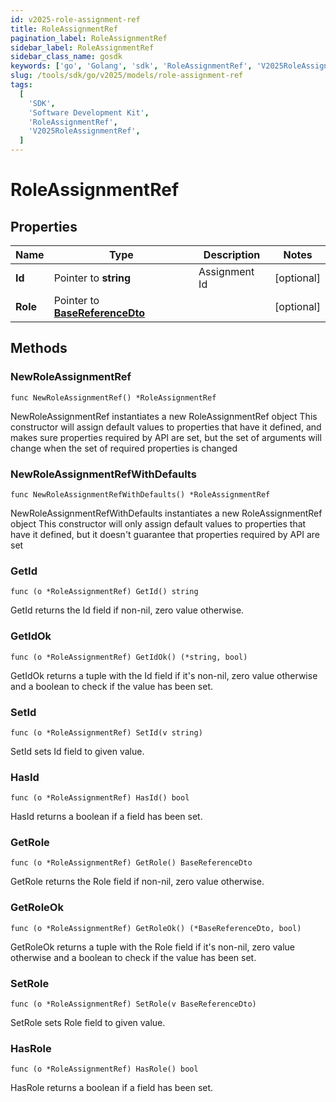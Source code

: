 ```yaml
---
id: v2025-role-assignment-ref
title: RoleAssignmentRef
pagination_label: RoleAssignmentRef
sidebar_label: RoleAssignmentRef
sidebar_class_name: gosdk
keywords: ['go', 'Golang', 'sdk', 'RoleAssignmentRef', 'V2025RoleAssignmentRef']
slug: /tools/sdk/go/v2025/models/role-assignment-ref
tags:
  [
    'SDK',
    'Software Development Kit',
    'RoleAssignmentRef',
    'V2025RoleAssignmentRef',
  ]
---
```


# RoleAssignmentRef

## Properties

| Name | Type | Description | Notes |
| --- | --- | --- | --- |
| **Id** | Pointer to **string** | Assignment Id | [optional] |
| **Role** | Pointer to [**BaseReferenceDto**](base-reference-dto) |  | [optional] |

## Methods

### NewRoleAssignmentRef

`func NewRoleAssignmentRef() *RoleAssignmentRef`

NewRoleAssignmentRef instantiates a new RoleAssignmentRef object This constructor will assign default values to properties that have it defined, and makes sure properties required by API are set, but the set of arguments will change when the set of required properties is changed

### NewRoleAssignmentRefWithDefaults

`func NewRoleAssignmentRefWithDefaults() *RoleAssignmentRef`

NewRoleAssignmentRefWithDefaults instantiates a new RoleAssignmentRef object This constructor will only assign default values to properties that have it defined, but it doesn't guarantee that properties required by API are set

### GetId

`func (o *RoleAssignmentRef) GetId() string`

GetId returns the Id field if non-nil, zero value otherwise.

### GetIdOk

`func (o *RoleAssignmentRef) GetIdOk() (*string, bool)`

GetIdOk returns a tuple with the Id field if it's non-nil, zero value otherwise and a boolean to check if the value has been set.

### SetId

`func (o *RoleAssignmentRef) SetId(v string)`

SetId sets Id field to given value.

### HasId

`func (o *RoleAssignmentRef) HasId() bool`

HasId returns a boolean if a field has been set.

### GetRole

`func (o *RoleAssignmentRef) GetRole() BaseReferenceDto`

GetRole returns the Role field if non-nil, zero value otherwise.

### GetRoleOk

`func (o *RoleAssignmentRef) GetRoleOk() (*BaseReferenceDto, bool)`

GetRoleOk returns a tuple with the Role field if it's non-nil, zero value otherwise and a boolean to check if the value has been set.

### SetRole

`func (o *RoleAssignmentRef) SetRole(v BaseReferenceDto)`

SetRole sets Role field to given value.

### HasRole

`func (o *RoleAssignmentRef) HasRole() bool`

HasRole returns a boolean if a field has been set.
